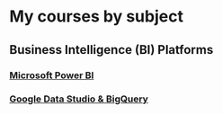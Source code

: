 
# My courses by subject

## Business Intelligence (BI) Platforms
### [Microsoft Power BI](https://github.com/wesley-comput/courses/tree/main/Microsoft%20Power%20BI)
### [Google Data Studio & BigQuery](https://github.com/wesley-comput/courses/tree/main/Google%20Data%20Studio%20%26%20BigQuery)

